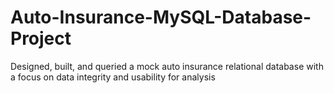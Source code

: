 # Auto-Insurance-MySQL-Database-Project
Designed, built, and queried a mock auto insurance relational database with a focus on data integrity and usability for analysis
